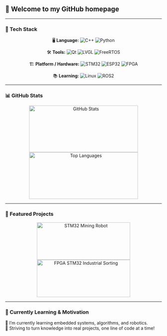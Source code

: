 ## 👋 Welcome to my GitHub homepage

---

### 🌱 Tech Stack

<p align="center">
  <!-- Language -->
  🖥️ <strong>Language:</strong>
  <img src="https://img.shields.io/badge/C/C++-blue" alt="C++"/>
  <img src="https://img.shields.io/badge/Python-blue" alt="Python"/>
</p>

<p align="center">
  <!-- Tools -->
  🛠️ <strong>Tools:</strong>
  <img src="https://img.shields.io/badge/Qt-yellow" alt="Qt"/>
  <img src="https://img.shields.io/badge/LVGL-yellow" alt="LVGL"/>
  <img src="https://img.shields.io/badge/FreeRTOS-yellow" alt="FreeRTOS"/>
</p>

<p align="center">
  <!-- Platform / Hardware -->
  🏗️ <strong>Platform / Hardware:</strong>
  <img src="https://img.shields.io/badge/STM32-green" alt="STM32"/>
  <img src="https://img.shields.io/badge/ESP32-green" alt="ESP32"/>
  <img src="https://img.shields.io/badge/FPGA-green" alt="FPGA"/>
</p>

<p align="center">
  <!-- Learning -->
  📚 <strong>Learning:</strong>
  <img src="https://img.shields.io/badge/Linux-pink" alt="Linux"/>
  <img src="https://img.shields.io/badge/ROS2-pink" alt="ROS2"/>
</p>

---

### 📊 GitHub Stats

<p align="center">
  <a href="https://github.com/Zyf-de-github">
    <img src="https://github-readme-stats.vercel.app/api?username=Zyf-de-github&show_icons=true&theme=radical&hide_border=true" 
         alt="GitHub Stats" width="350" height="150"/>
  </a>
  <a href="https://github.com/Zyf-de-github">
    <img src="https://github-stats.ubrong.com/api/top-langs/?username=Zyf-de-github&layout=compact&theme=radical&exclude_repo=h750_lvgl_yizhi,stm32-Mining-Robot,fpga-stm32-Industrial-Sorting" 
         alt="Top Languages" width="350" height="150"/>
  </a>
</p>

---

### 📌 Featured Projects

<p align="center">
  <a href="https://github.com/Zyf-de-github/stm32-Mining-Robot">
    <img src="https://github-readme-stats.vercel.app/api/pin/?username=Zyf-de-github&theme=radical&repo=stm32-Mining-Robot" 
         alt="STM32 Mining Robot" width="300" height="120"/>
  </a>
  <a href="https://github.com/Zyf-de-github/fpga-stm32-Industrial-Sorting">
    <img src="https://github-readme-stats.vercel.app/api/pin/?username=Zyf-de-github&theme=radical&repo=fpga-stm32-Industrial-Sorting" 
         alt="FPGA STM32 Industrial Sorting" width="300" height="120"/>
  </a>
</p>

---

### 🌱 Currently Learning & Motivation

🌱 I’m currently learning embedded systems, algorithms, and robotics.  
🚀 Striving to turn knowledge into real projects, one line of code at a time!


<!-- [![Anurag's GitHub stats](https://github-readme-stats.vercel.app/api?username=Zyf-de-github&show_icons=true&theme=merko)](https://github.com/Zyf-de-github)

[![Top Langs](https://github-stats.ubrong.com/api/top-langs/?username=Zyf-de-github&layout=compact&theme=merko&exclude_repo=h750_lvgl_yizhi,stm32-Mining-Robot,fpga-stm32-Industrial-Sorting)](https://github.com/Zyf-de-github)




[![Readme Card](https://github-readme-stats.vercel.app/api/pin/?username=Zyf-de-github&theme=merko&repo=stm32-Mining-Robot)](https://github.com/Zyf-de-github/stm32-Mining-Robot)
[![Readme Card](https://github-readme-stats.vercel.app/api/pin/?username=Zyf-de-github&theme=merko&repo=fpga-stm32-Industrial-Sorting)](https://github.com/Zyf-de-github/fpga-stm32-Industrial-Sorting) -->




<!--
**Zyf-de-github/Zyf-de-github** is a ✨ _special_ ✨ repository because its `README.md` (this file) appears on your GitHub profile.

Here are some ideas to get you started:

- 🔭 I’m currently working on ...
- 🌱 I’m currently learning ...
- 👯 I’m looking to collaborate on ...
- 🤔 I’m looking for help with ...
- 💬 Ask me about ...
- 📫 How to reach me: ...
- 😄 Pronouns: ...
- ⚡ Fun fact: ...
-->
